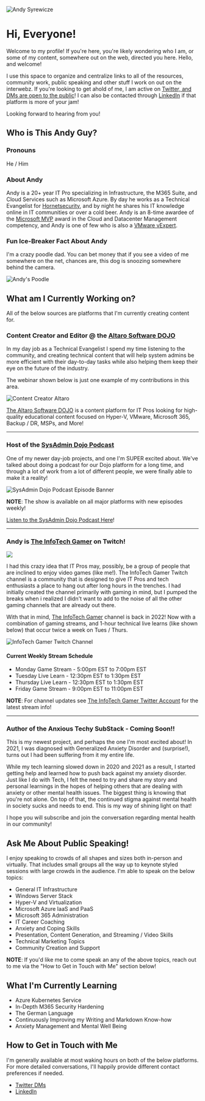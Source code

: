 ![Andy Syrewicze](AndyIgnitePhoto.png)

# Hi, Everyone!

Welcome to my profile! If you're here, you're likely wondering who I am, or some of my content, somewhere out on the web, directed you here. Hello, and welcome!

I use this space to organize and centralize links to all of the resources, community work, public speaking and other stuff I work on out on the interwebz. If you're looking to get ahold of me, I am active on [Twitter, and DMs are open to the public](https://www.twitter.com/asyrewicze)! I can also be contacted through [LinkedIn](https://www.linkedin.com/in/asyrewicze) if that platform is more of your jam!

Looking forward to hearing from you!

## Who is This Andy Guy?

### **Pronouns**

He / Him

### **About Andy**

Andy is a 20+ year IT Pro specializing in Infrastructure, the M365 Suite, and Cloud Services such as Microsoft Azure. By day he works as a Technical Evangelist for [Hornetsecurity](https://www.hornetsecurity.com), and by night he shares his IT knowledge online in IT communities or over a cold beer. Andy is an 8-time awardee of the [Microsoft MVP](https://mvp.microsoft.com/en-us/PublicProfile/5000844?fullName=Andy%20Syrewicze) award in the Cloud and Datacenter Management competency, and Andy is one of few who is also a [VMware vExpert](https://vexpert.vmware.com/directory/1607).

### **Fun Ice-Breaker Fact About Andy**

I'm a crazy poodle dad. You can bet money that if you see a video of me somewhere on the net, chances are, this dog is snoozing somewhere behind the camera.

![Andy's Poodle](AndysPoodle.png)

## What am I Currently Working on?

All of the below sources are platforms that I'm currently creating content for.

### **Content Creator and Editor @ the [Altaro Software DOJO](https://www.altaro.com/dojo)**

In my day job as a Technical Evangelist I spend my time listening to the community, and creating technical content that will help system admins be more efficient with their day-to-day tasks while also helping them keep their eye on the future of the industry.

The webinar shown below is just one example of my contributions in this area.

![Content Creator Altaro](WebinarBannerAltaro.png)

[The Altaro Software DOJO](https://www.altaro.com/dojo) is a content platform for IT Pros looking for high-quality educational content focused on Hyper-V, VMware, Microsoft 365, Backup / DR, MSPs, and More!

---

### **Host of the [SysAdmin Dojo Podcast](https://www.altaro.com/dojo/sysadminpodcast/)**

One of my newer day-job projects, and one I'm SUPER excited about. We've talked about doing a podcast for our Dojo platform for a long time, and through a lot of work from a lot of different people, we were finally able to make it a reality! 

![SysAdmin Dojo Podcast Episode Banner](SysAdminDojo_Image_Banner.png)

**NOTE**: The show is available on all major platforms with new episodes weekly!

[Listen to the SysAdmin Dojo Podcast Here](https://www.altaro.com/dojo/sysadminpodcast/)!

---

### **Andy is [The InfoTech Gamer](https://www.twitch.tv/theinfotechgamer) on Twitch!**

![](TwitchChannelLogo.png)

I had this crazy idea that IT Pros may, possibly, be a group of people that are inclined to enjoy video games (like me!). The InfoTech Gamer Twitch channel is a community that is designed to give IT Pros and tech enthusiasts a place to hang out after long hours in the trenches. I had initially created the channel primarily with gaming in mind, but I pumped the breaks when i realized I didn't want to add to the noise of all the other gaming channels that are already out there.

With that in mind, [The InfoTech Gamer](https://www.twitch.tv/theinfotechgamer) channel is back in 2022! Now with a combination of gaming streams, and 1-hour technical live learns (like shown below) that occur twice a week on Tues / Thurs.

![InfoTech Gamer Twitch Channel](TwitchChannelGraphics.png)

#### Current Weekly Stream Schedule

- Monday Game Stream - 5:00pm EST to 7:00pm EST
- Tuesday Live Learn - 12:30pm EST to 1:30pm EST
- Thursday Live Learn - 12:30pm EST to 1:30pm EST
- Friday Game Stream - 9:00pm EST to 11:00pm EST

**NOTE**: For channel updates see [The InfoTech Gamer Twitter Account](https://www.twitter.com/infotechgamer) for the latest stream info!

---

### **Author of the Anxious Techy SubStack - Coming Soon!!**

This is my newest project, and perhaps the one I'm most excited about! In 2021, I was diagnosed with Generalized Anxiety Disorder and (surprise!), turns out I had been suffering from it my entire life.

While my tech learning slowed down in 2020 and 2021 as a result, I started getting help and learned how to push back against my anxiety disorder. Just like I do with Tech, I felt the need to try and share my story and personal learnings in the hopes of helping others that are dealing with anxiety or other mental health issues. The biggest thing is knowing that you're not alone. On top of that, the continued stigma against mental health in society sucks and needs to end. This is my way of shining light on that!

I hope you will subscribe and join the conversation regarding mental health in our community!

## Ask Me About Public Speaking!

I enjoy speaking to crowds of all shapes and sizes both in-person and virtually. That includes small groups all the way up to keynote styled sessions with large crowds in the audience. I'm able to speak on the below topics:

- General IT Infrastructure
- Windows Server Stack
- Hyper-V and Virtualization
- Microsoft Azure IaaS and PaaS
- Microsoft 365 Administration
- IT Career Coaching
- Anxiety and Coping Skills
- Presentation, Content Generation, and Streaming / Video Skills
- Technical Marketing Topics
- Community Creation and Support

**NOTE**: If you'd like me to come speak an any of the above topics, reach out to me via the "How to Get in Touch with Me" section below!

## What I'm Currently Learning

- Azure Kubernetes Service
- In-Depth M365 Security Hardening
- The German Language
- Continuously Improving my Writing and Markdown Know-how
- Anxiety Management and Mental Well Being

## How to Get in Touch with Me

I'm generally available at most waking hours on both of the below platforms. For more detailed conversations, I'll happily provide different contact preferences if needed.

- [Twitter DMs](https://www.twitter.com/asyrewicze)
- [LinkedIn](https://www.linkedin.com/in/asyrewicze)

<!--
**asyrewicze/asyrewicze** is a ✨ _special_ ✨ repository because its `README.md` (this file) appears on your GitHub profile.

Here are some ideas to get you started:

- 🔭 I’m currently working on ...
- 🌱 I’m currently learning ...
- 👯 I’m looking to collaborate on ...
- 🤔 I’m looking for help with ...
- 💬 Ask me about ...
- 📫 How to reach me: ...
- 😄 Pronouns: ...
- ⚡ Fun fact: ...
-->

